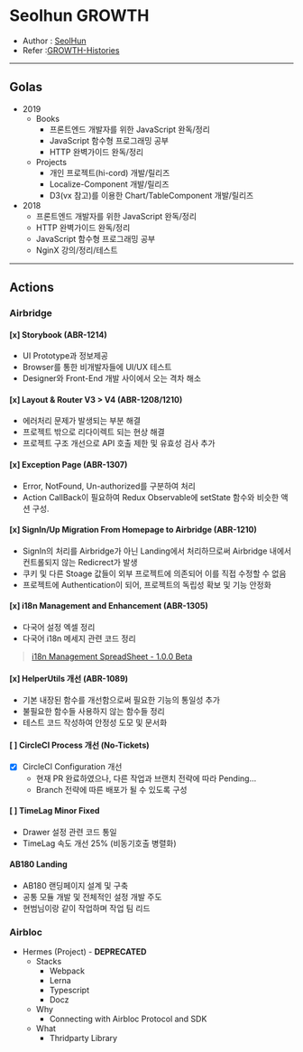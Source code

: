 # Seolhun GROWTH
- Author : [SeolHun](https://github.com/Seolhun/)
- Refer :[GROWTH-Histories](https://seolhun.github.io/tags/GROWTH/)

---

## Golas
- 2019
  - Books
    - 프론트엔드 개발자를 위한 JavaScript 완독/정리
    - JavaScript 함수형 프로그래밍 공부
    - HTTP 완벽가이드 완독/정리
  - Projects
    - 개인 프로젝트(hi-cord) 개발/릴리즈
    - Localize-Component 개발/릴리즈
    - D3(vx 참고)를 이용한 Chart/TableComponent 개발/릴리즈
- 2018
  - 프론트엔드 개발자를 위한 JavaScript 완독/정리
  - HTTP 완벽가이드 완독/정리
  - JavaScript 함수형 프로그래밍 공부
  - NginX 강의/정리/테스트

---

## Actions

### Airbridge

#### [x] Storybook (ABR-1214)
- UI Prototype과 정보제공
- Browser를 통한 비개발자들에 UI/UX 테스트
- Designer와 Front-End 개발 사이에서 오는 격차 해소

#### [x] Layout & Router V3 > V4 (ABR-1208/1210)
- 에러처리 문제가 발생되는 부분 해결
- 프로젝트 밖으로 리다이렉트 되는 현상 해결
- 프로젝트 구조 개선으로 API 호출 제한 및 유효성 검사 추가

#### [x] Exception Page (ABR-1307)
- Error, NotFound, Un-authorized를 구분하여 처리
- Action CallBack이 필요하여 Redux Observable에 setState 함수와 비슷한 액션 구성.

#### [x] SignIn/Up Migration From Homepage to Airbridge (ABR-1210)
- SignIn의 처리를 Airbridge가 아닌 Landing에서 처리하므로써 Airbridge 내에서 컨트롤되지 않는 Redicrect가 발생
- 쿠키 및 다른 Stoage 값들이 외부 프로젝트에 의존되어 이를 직접 수정할 수 없음
- 프로젝트에 Authentication이 되어, 프로젝트의 독립성 확보 및 기능 안정화

#### [x] i18n Management and Enhancement (ABR-1305)
- 다국어 설정 엑셀 정리
- 다국어 i18n 메세지 관련 코드 정리

> [i18n Management SpreadSheet - 1.0.0 Beta](https://docs.google.com/spreadsheets/d/1DgvZZxqG81rS7Q8zhwwnZ8qPPc_7Bd3znqGP-frPuLA/edit#gid=0)

#### [x] HelperUtils 개선 (ABR-1089)
- 기본 내장된 함수를 개선함으로써 필요한 기능의 통일성 추가
- 불필요한 함수들 사용하지 않는 함수들 정리
- 테스트 코드 작성하여 안정성 도모 및 문서화

#### [ ] CircleCI Process 개선 (No-Tickets)
- [x] CircleCI Configuration 개선
  - 현재 PR 완료하였으나, 다른 작업과 브랜치 전략에 따라 Pending...
  - Branch 전략에 따른 배포가 될 수 있도록 구성

#### [ ] TimeLag Minor Fixed
- Drawer 설정 관련 코드 통일
- TimeLag 속도 개선 25% (비동기호출 병렬화)

#### AB180 Landing
- AB180 랜딩페이지 설계 및 구축
- 공통 모듈 개발 및 전체적인 설정 개발 주도
- 현범님이랑 같이 작업하며 작업 팀 리드

### Airbloc
- Hermes (Project) - **DEPRECATED**
  - Stacks
    - Webpack
    - Lerna
    - Typescript
    - Docz
  - Why
    - Connecting with Airbloc Protocol and SDK
  - What
    - Thridparty Library
